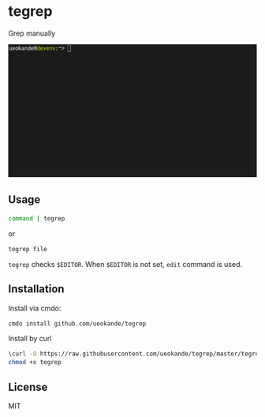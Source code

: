 # tegrep
Grep manually

![Screenshot of tegrep](./screenshot.gif)

Usage
-----

```sh
command | tegrep
```

or

```sh
tegrep file
```

`tegrep` checks `$EDITOR`.  When `$EDITOR` is not set, `edit` command is used.

Installation
------------

Install via cmdo:

```sh
cmdo install github.com/ueokande/tegrep
```

Install by curl

```sh
\curl -O https://raw.githubusercontent.com/ueokande/tegrep/master/tegrep
chmod +x tegrep
```

License
-------

MIT
